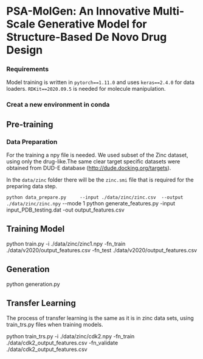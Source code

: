 # PSA-MolGen: An Innovative Multi-Scale Generative Model for Structure-Based De Novo Drug Design

### Requirements

Model training is written in `pytorch==1.11.0` and uses `keras==2.4.0` for data loaders. `RDKit==2020.09.5` is needed for molecule manipulation.


### Creat a new environment in conda 


## Pre-training

### Data Preparation
For the training a npy file is needed. We used subset of the Zinc dataset, using only the drug-like.The same clear target specific datasets were obtained from DUD-E database (http://dude.docking.org/targets).

In the `data/zinc` folder there will be the `zinc.smi` file that is required for the preparing data step.

`python data_prepare.py     --input ./data/zinc/zinc.csv 
                            --output ./data/zinc/zinc.npy`
                            --mode 1
python generate_features.py -input input_PDB_testing.dat -out output_features.csv

## Training Model

python train.py -i ./data/zinc/zinc1.npy  -fn_train ./data/v2020/output_features.csv -fn_test ./data/v2020/output_features.csv


## Generation

python generation.py 


## Transfer Learning 

The process of transfer learning is the same as it is in zinc data sets, using train_trs.py files when training models.

python train_trs.py -i ./data/zinc/cdk2.npy  -fn_train ./data/cdk2_output_features.csv -fn_validate ./data/cdk2_output_features.csv 

 
